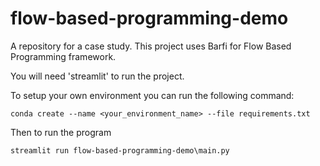 # flow-based-programming-demo
A repository for a case study.
This project uses Barfi for Flow Based Programming framework.

You will need 'streamlit' to run the project.

To setup your own environment you can run the following command:

`conda create --name <your_environment_name> --file requirements.txt`

Then to run the program

`streamlit run flow-based-programming-demo\main.py`